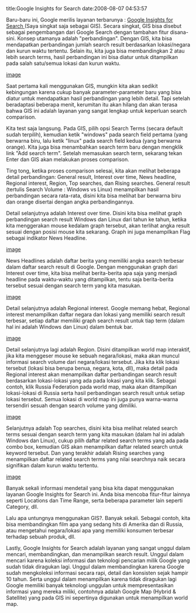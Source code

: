 title:Google Insights for Search
date:2008-08-07 04:53:57

Baru-baru ini, Google merilis layanan terbarunya :
<a href="http://www.google.com/insights/search/#">
 Google Insights for Search
</a>
(Saya singkat saja sebagai GIS). Secara singkat, GIS bisa disebut sebagai pengembangan dari Google Search dengan tambahan fitur disana-sini. Konsep utamanya adalah "perbandingan". Dengan GIS, kita bisa mendapatkan perbandingan jumlah search result berdasarkan lokasi/negara dan kurun waktu tertentu. Selain itu, kita juga bisa membandingkan 2 atau lebih search terms, hasil perbandingan ini bisa diatur untuk ditampilkan pada salah satu/semua lokasi dan kurun waktu.

[image](/img/wordpress/2008-08-scr1.jpg?w=300)

Saat pertama kali menggunakan GIS, mungkin kita akan sedikit kebingungan karena cukup banyak parameter-parameter baru yang bisa diatur untuk mendapatkan hasil perbandingan yang lebih detail. Tapi setelah beradaptasi beberapa menit, kerumitan itu akan hilang dan akan terasa bahwa GIS ini adalah layanan yang sangat lengkap untuk keperluan search comparison.

Kita test saja langsung. Pada GIS, pilih opsi Search Terms (secara default sudah terpilih), kemudian ketik "windows" pada search field pertama (yang berwarna biru, lalu ketik "linux" pada search field kedua (yang berwarna orange). Kita juga bisa menambahkan search term baru dengan mengklik link "Add search term". Setelah memasukan search term, sekarang tekan Enter dan GIS akan melakukan proses comparison.
<!--more-->
Ting tong, ketika proses comparison selesai, kita akan melihat beberapa detail perbandingan: General result, Interest over time, News headline, Regional interest, Region, Top searches, dan Rising searches. General result (tertulis Search Volume : Windows vs Linux) menampilkan hasil perbandingan secara rata-rata, disini kita bisa melihat bar berwarna biru dan orange disertai dengan angka perbandingannya.

Detail selanjutnya adalah Interest over time. Disini kita bisa melihat graph perbandingan search result Windows dan Linux dari tahun ke tahun, ketika kita menggerakan mouse kedalam graph tersebut, akan terlihat angka result sesuai dengan posisi mouse kita sekarang. Graph ini juga menampilkan Flag sebagai indikator News Headline.

[image](/img/wordpress/2008-08-scr2.jpg?w=300)

News Headlines adalah daftar berita yang memiliki angka search terbesar dalam daftar search result di Google. Dengan menggunakan graph dari Interest over time, kita bisa melihat berita-berita apa saja yang menjadi headline pada waktu-waktu yang ditampilkan, tentu saja berita-berita tersebut sesuai dengan search term yang kita masukan.

[image](/img/wordpress/2008-08-scr3.jpg?w=300)

Detail selanjutnya adalah Regional interest. Google memang hebat, Regional interest menampilkan daftar negara dan lokasi yang memiliki search result terbesar, setiap daftar memiliki graph search result untuk tiap term (dalam hal ini adalah Windows dan Linux) dalam bentuk bar.

[image](/img/wordpress/2008-08-scr4.jpg?w=300)

Detail selanjutnya lagi adalah Region. Disini ditampilkan world map interaktif, jika kita menggeser mouse ke sebuah negara/lokasi, maka akan muncul informasi search volume dari negara/lokasi tersebut. Jika kita klik lokasi tersebut (lokasi bisa berupa benua, negara, kota, dll), maka detail pada Regional interest akan menampilkan daftar perbandingan search result berdasarkan lokasi-lokasi yang ada pada lokasi yang kita klik. Sebagai contoh, klik Russia Federation pada world map, maka akan ditampilkan lokasi-lokasi di Russia serta hasil perbandingan search result untuk setiap lokasi tersebut. Semua lokasi di world map ini juga punya warna-warna tersendiri sesuah dengan search volume yang dimiliki.

[image](/img/wordpress/2008-08-scr5.jpg?w=300)

Selanjutnya adalah Top searches, disini kita bisa melihat related search terms sesuai dengan search term yang kita masukan (dalam hal ini adalah Windows dan Linux), cukup pilih daftar related search terms yang ada pada combo box, kemudian GIS akan menampilkan daftar related search untuk keyword tersebut. Dan yang terakhir adalah Rising searches yang menampilkan daftar related search terms yang nilai searchnya naik secara signifikan dalam kurun waktu tertentu.

[image](/img/wordpress/2008-08-scr8.jpg?w=300)

Banyak sekali informasi mendetail yang bisa kita dapat menggunakan layanan Google Insights for Search ini. Anda bisa mencoba fitur-fitur lainnya seperti Locations dan Time Range, serta beberapa parameter lain seperti Category, dll.

Lalu apa untungnya menggunakan GIS?. Banyak sekali. Sebagai contoh, kita bisa membandingkan film apa yang sedang hits di Amerika dan di Russia, atau mengetahui negara/lokasi apa yang memiliki konsumen terbesar terhadap sebuah produk, dll.

Lastly, Google Insights for Search adalah layanan yang sangat unggul dalam mencari, membandingkan, dan menampilkan search result. Unggul dalam mencari karena koleksi informasi dan teknologi pencarian milik Google yang sudah tidak diragukan lagi. Unggul dalam membandingkan karena Google sudah mengkoleksi informasi secara rapi, detail dan konsisten sejak hampir 10 tahun. Serta unggul dalam menampilkan karena tidak diragukan lagi Google memiliki banyak teknologi unggulan untuk mempresentasikan informasi yang mereka miliki, contohnya adalah Google Map (Hybrid &amp; Satellite) yang pada GIS ini sepertinya digunakan untuk menampilkan world map.
